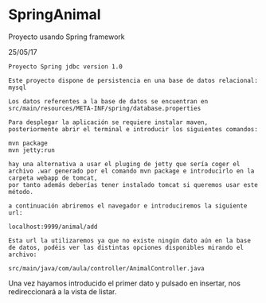# SpringAnimal
Proyecto usando Spring framework

25/05/17

	Proyecto Spring jdbc version 1.0
	
	Este proyecto dispone de persistencia en una base de datos relacional: mysql
	
	Los datos referentes a la base de datos se encuentran en src/main/resources/META-INF/spring/database.properties

	Para desplegar la aplicación se requiere instalar maven, posteriormente abrir el terminal e introducir los siguientes comandos:
	
	mvn package
	mvn jetty:run

	hay una alternativa a usar el pluging de jetty que sería coger el archivo .war generado por el comando mvn package e introducirlo en la carpeta webapp de tomcat, 
	por tanto además deberías tener instalado tomcat si queremos usar este método.
	
	a continuación abriremos el navegador e introduciremos la siguiente url:
	
	localhost:9999/animal/add
	
	Esta url la utilizaremos ya que no existe ningún dato aún en la base de datos, podéis ver las distintas opciones disponibles mirando el archivo:

	src/main/java/com/aula/controller/AnimalController.java

Una vez hayamos introducido el primer dato y pulsado en insertar, nos redireccionará a la vista de listar. 
